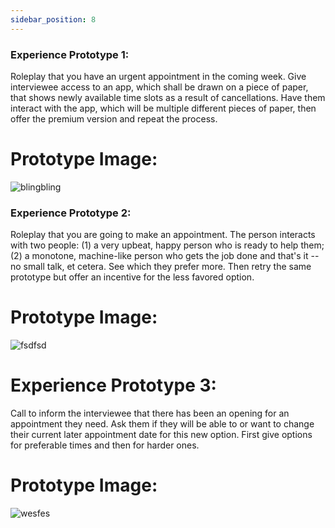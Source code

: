 ```yaml
---
sidebar_position: 8
---
```


### Experience Prototype 1:

Roleplay that you have an urgent appointment in the coming week. Give interviewee access to an app, which shall be drawn on a piece of paper, that shows newly available time slots as a result of cancellations. Have them interact with the app, which will be multiple different pieces of paper, then offer the premium version and repeat the process. 

# Prototype Image:

![blingbling](https://cdn.discordapp.com/attachments/871870426169610332/1184013223448555542/Screen_Shot_2023-12-11_at_10.05.46_PM.png?ex=658a6d3e&is=6577f83e&hm=0f92921de5388c6afbe77171a0696f1f184a55f7a71c62f637b866386b73cf89&)

### Experience Prototype 2:

Roleplay that you are going to make an appointment. The person interacts with two people: (1) a very upbeat, happy person who is ready to help them; (2) a monotone, machine-like person who gets the job done and that's it -- no small talk, et cetera. See which they prefer more. Then retry the same prototype but offer an incentive for the less favored option.

# Prototype Image:

![fsdfsd](https://cdn.discordapp.com/attachments/871870426169610332/1184013886605774868/Screen_Shot_2023-12-11_at_10.08.24_PM.png?ex=658a6ddc&is=6577f8dc&hm=c3b8cadca43b33d76362de08476e995eaf9a278b417ea4aefad036fa729edecb&)

# Experience Prototype 3:

Call to inform the interviewee that there has been an opening for an appointment they need. Ask them if they will be able to or want to change their current later appointment date for this new option. First give options for preferable times and then for harder ones.

# Prototype Image:

![wesfes](https://cdn.discordapp.com/attachments/871870426169610332/1184014159201972234/Screen_Shot_2023-12-11_at_10.09.29_PM.png?ex=658a6e1d&is=6577f91d&hm=eaba2f8a67a307c5fed5993d06925737fba16fed216da2a0a3764dd56313c116&)
